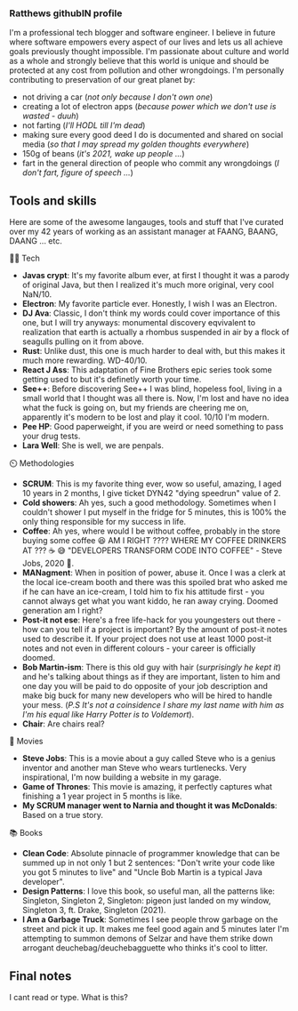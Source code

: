 ### Ratthews githubIN profile
I'm a professional tech blogger and software engineer. I believe in future where software empowers every aspect of our lives and lets us all achieve goals previously thought impossible. I'm passionate about culture and world as a whole and strongly believe that this world is unique and should be protected at any cost from pollution and other wrongdoings. I'm personally contributing to preservation of our great planet by:
- not driving a car (*not only because I don't own one*)
- creating a lot of electron apps (*because power which we don't use is wasted - duuh*)
- not farting (*I'll HODL till I'm dead*)
- making sure every good deed I do is documented and shared on social media (*so that I may spread my golden thoughts everywhere*)
- 150g of beans (*it's 2021, wake up people ...*)
- fart in the general direction of people who commit any wrongdoings (*I don't fart, figure of speech ...*)

## Tools and skills
Here are some of the awesome langauges, tools and stuff that I've curated over my 42 years of working as an assistant manager at FAANG, BAANG, DAANG ... etc.

👨‍💻 Tech
- **Javas crypt**: It's my favorite album ever, at first I thought it was a parody of original Java, but then I realized it's much more original, very cool NaN/10.
- **Electron**: My favorite particle ever. Honestly, I wish I was an Electron.
- **DJ Ava**: Classic, I don't think my words could cover importance of this one, but I will try anyways: monumental discovery eqvivalent to realization that earth is actually a rhombus suspended in air by a flock of seagulls pulling on it from above.
- **Rust**: Unlike dust, this one is much harder to deal with, but this makes it much more rewarding. WD-40/10.
- **React J Ass**: This adaptation of Fine Brothers epic series took some getting used to but it's definetly worth your time.
- **See++**: Before discovering See++ I was blind, hopeless fool, living in a small world that I thought was all there is. Now, I'm lost and have no idea what the fuck is going on, but my friends are cheering me on, apparently it's modern to be lost and play it cool. 10/10 I'm modern.
- **Pee HP**: Good paperweight, if you are weird or need something to pass your drug tests.
- **Lara Well**: She is well, we are penpals.

⏲️ Methodologies
- **SCRUM**: This is my favorite thing ever, wow so useful, amazing, I aged 10 years in 2 months, I give ticket DYN42 "dying speedrun" value of 2.
- **Cold showers**: Ah yes, such a good methodology. Sometimes when I couldn't shower I put myself in the fridge for 5 minutes, this is 100% the only thing responsible for my success in life.
- **Coffee**: Ah yes, where would I be without coffee, probably in the store buying some coffee 😆 AM I RIGHT ???? WHERE MY COFFEE DRINKERS AT ??? ☕ 😅 "DEVELOPERS TRANSFORM CODE INTO COFFEE" - Steve Jobs, 2020 🤔.
- **MANagment**: When in position of power, abuse it. Once I was a clerk at the local ice-cream booth and there was this spoiled brat who asked me if he can have an ice-cream, I told him to fix his attitude first - you cannot always get what you want kiddo, he ran away crying. Doomed generation am I right?
- **Post-it not ese**: Here's a free life-hack for you youngesters out there - how can you tell if a project is important? By the amount of post-it notes used to describe it. If your project does not use at least 1000 post-it notes and not even in different colours - your career is officially doomed.
- **Bob Martin-ism**: There is this old guy with hair (*surprisingly he kept it*) and he's talking about things as if they are important, listen to him and one day you will be paid to do opposite of your job description and make big buck for many new developers who will be hired to handle your mess. (*P.S It's not a coinsidence I share my last name with him as I'm his equal like Harry Potter is to Voldemort*).
- **Chair**: Are chairs real?

🍿 Movies
- **Steve Jobs**: This is a movie about a guy called Steve who is a genius inventor and another man Steve who wears turtlenecks. Very inspirational, I'm now building a website in my garage.
- **Game of Thrones**: This movie is amazing, it perfectly captures what finishing a 1 year project in 5 months is like.
- **My SCRUM manager went to Narnia and thought it was McDonalds**: Based on a true story.

📚 Books
- **Clean Code**: Absolute pinnacle of programmer knowledge that can be summed up in not only 1 but 2 sentences: "Don't write your code like you got 5 minutes to live" and "Uncle Bob Martin is a typical Java developer".
- **Design Patterns**: I love this book, so useful man, all the patterns like: Singleton, Singleton 2, Singleton: pigeon just landed on my window, Singleton 3, ft. Drake, Singleton (2021). 
- **I Am a Garbage Truck**: Sometimes I see people throw garbage on the street and pick it up. It makes me feel good again and 5 minutes later I'm attempting to summon demons of Selzar and have them strike down arrogant deuchebag/deuchebagguette who thinks it's cool to litter.

## Final notes
I cant read or type. What is this?
